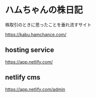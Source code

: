 # ハムちゃんの株日記

株取引のときに思ったことを垂れ流すサイト

https://kabu.hamchance.com/

## hosting service

https://app.netlify.com/

## netlify cms

https://app.netlify.com/admin
